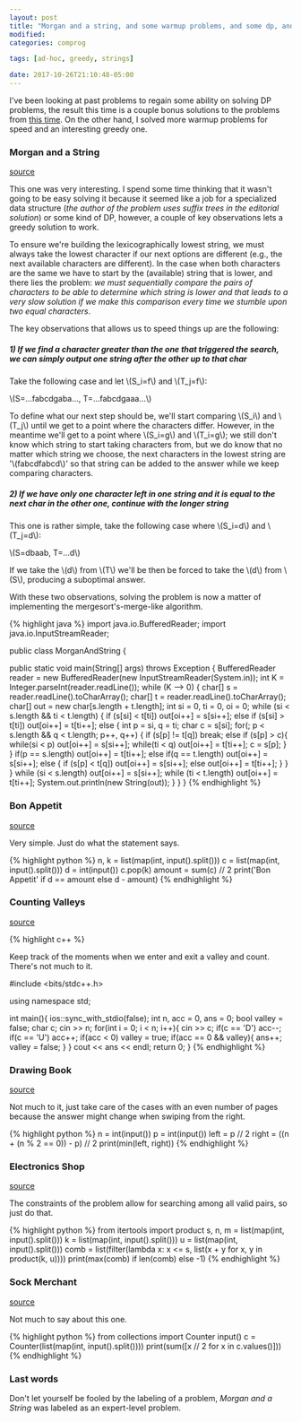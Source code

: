 ```yaml
---
layout: post
title: "Morgan and a string, and some warmup problems, and some dp, and..."
modified:
categories: comprog

tags: [ad-hoc, greedy, strings]

date: 2017-10-26T21:10:48-05:00
---
```


I've been looking at past problems to regain some ability on solving DP problems, the result this time is a couple bonus 
solutions to the problems from <a href="http://sbaldrich.github.io/cp/7-300-oh-how-i-have-missed-you-dp/" target="_blank">this time</a>. 
On the other hand, I solved more warmup problems for speed and an interesting greedy one.

### Morgan and a String
<a href="https://www.hackerrank.com/challenges/morgan-and-a-string" target="_blank">source</a>

This one was very interesting. I spend some time thinking that it wasn't going to be easy solving it because it seemed like 
a job for a specialized data structure (_the author of the problem uses suffix trees in the editorial solution_) or some kind
of DP, however, a couple of key observations lets a greedy solution to work.

To ensure we're building the lexicographically lowest string, we must always take the lowest character if our next options are
different (e.g., the next available characters are different).
In the case when both characters are the same we have to start by the (available) string that is lower, and there lies the problem:
*we must sequentially compare the pairs of characters to be able to determine which string is lower and that leads to a very
slow solution if we make this comparison every time we stumble upon two equal characters*.
 
The key observations that allows us to speed things up are the following:

##### 1) If we find a character greater than the one that triggered the search, we can simply output one string after the other up to that char

Take the following case and let \\(S_i=f\\) and \\(T_j=f\\):

\\(S=...fabcdgaba..., T=...fabcdgaaa...\\)

To define what our next step should be, we'll start comparing \\(S_i\\) and \\(T_j\\) until we get to a point 
where the characters differ. However, in the meantime we'll get to a point where \\(S_i=g\\) and \\(T_i=g\\);
we still don't know which string to start taking characters from, but we do know that no matter which string we choose, 
the next characters in the lowest string are '\\(fabcdfabcd\\)' so that string can be added to the answer while we
keep comparing characters.

##### 2) If we have only one character left in one string and it is equal to the next char in the other one, continue with the longer string


This one is rather simple, take the following case where \\(S_i=d\\) and \\(T_j=d\\): 

\\(S=dbaab, T=...d\\)

If we take the \\(d\\) from \\(T\\) we'll be then be forced to take the \\(d\\) from \\(S\\), producing a suboptimal answer.


With these two observations, solving the problem is now a matter of implementing the mergesort's-merge-like algorithm. 

{% highlight java %}
import java.io.BufferedReader;
import java.io.InputStreamReader;

public class MorganAndString {

   public static void main(String[] args) throws Exception {
    BufferedReader reader = new BufferedReader(new InputStreamReader(System.in));
    int K = Integer.parseInt(reader.readLine());
    while (K --> 0) {
      char[] s = reader.readLine().toCharArray();
      char[] t = reader.readLine().toCharArray();
      char[] out = new char[s.length + t.length];
      int si = 0, ti = 0, oi = 0;
      while (si < s.length && ti < t.length) {
        if (s[si] < t[ti]) out[oi++] = s[si++];
        else if (s[si] > t[ti]) out[oi++] = t[ti++];
        else {
          int p = si, q = ti;
          char c = s[si];
          for(; p < s.length && q < t.length; p++, q++) {
            if (s[p] != t[q]) break;
            else if (s[p] > c){
              while(si < p) out[oi++] = s[si++];
              while(ti < q) out[oi++] = t[ti++];
              c = s[p];
            }
          }
          if(p == s.length) out[oi++] = t[ti++];
          else if(q == t.length) out[oi++] = s[si++];
          else {
            if (s[p] < t[q]) out[oi++] = s[si++];
            else out[oi++] = t[ti++];
          }
        }
      }
      while (si < s.length) out[oi++] = s[si++];
      while (ti < t.length) out[oi++] = t[ti++];
      System.out.println(new String(out));
    }
  }
}
{% endhighlight %}


### Bon Appetit
<a href="https://www.hackerrank.com/challenges/bon-appetit" target="_blank">source</a>

Very simple. Just do what the statement says.

{% highlight python %}
n, k = list(map(int, input().split()))
c = list(map(int, input().split()))
d = int(input())
c.pop(k)
amount = sum(c) // 2
print('Bon Appetit' if d == amount else d - amount)
{% endhighlight %}

### Counting Valleys
<a href="https://www.hackerrank.com/challenges/counting-valleys" target="_blank">source</a>

{% highlight c++ %}

Keep track of the moments when we enter and exit a valley and count. There's not much to it.

#include <bits/stdc++.h>

using namespace std;

int main(){
  ios::sync_with_stdio(false);
  int n, acc = 0, ans = 0;
  bool valley = false;
  char c;
  cin >> n;
  for(int i = 0; i < n; i++){
    cin >> c;
    if(c == 'D') acc--;
    if(c == 'U') acc++;
    if(acc < 0) valley = true;
    if(acc == 0 && valley){
      ans++;
      valley = false;
    }
  }
  cout << ans << endl;
  return 0;
}
{% endhighlight %}

### Drawing Book
<a href="https://www.hackerrank.com/challenges/drawing-book" target="_blank">source</a>

Not much to it, just take care of the cases with an even number of pages because the answer might change when swiping from
the right.

{% highlight python %}
n = int(input())
p = int(input())
left = p // 2
right = ((n + (n % 2 == 0)) - p) // 2
print(min(left, right))
{% endhighlight %}


### Electronics Shop
<a href="https://www.hackerrank.com/challenges/electronics-shop" target="_blank">source</a>

The constraints of the problem allow for searching among all valid pairs, so just do that.

{% highlight python %}
from itertools import product
s, n, m = list(map(int, input().split()))
k = list(map(int, input().split()))
u = list(map(int, input().split()))
comb = list(filter(lambda x: x <= s, list(x + y for x, y in product(k, u))))
print(max(comb) if len(comb) else -1)
{% endhighlight %}

### Sock Merchant
<a href="https://www.hackerrank.com/challenges/sock-merchant" target="_blank">source</a>

Not much to say about this one. 

{% highlight python %}
from collections import Counter
input()
c = Counter(list(map(int, input().split())))
print(sum([x // 2 for x in c.values()]))
{% endhighlight %}


### Last words

Don't let yourself be fooled by the labeling of a problem, *Morgan and a String* was labeled as an expert-level problem. 
